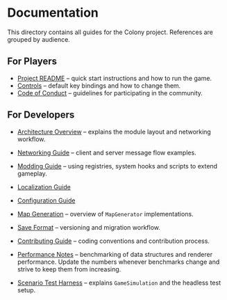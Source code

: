 # Documentation

This directory contains all guides for the Colony project. References are grouped by audience.

## For Players
- [Project README](../README.md) – quick start instructions and how to run the game.
- [Controls](controls.md) – default key bindings and how to change them.
- [Code of Conduct](../CODE_OF_CONDUCT.md) – guidelines for participating in the community.

## For Developers
- [Architecture Overview](architecture.md) – explains the module layout and networking workflow.
- [Networking Guide](networking.md) – client and server message flow examples.
- [Modding Guide](mods.md) – using registries, system hooks and scripts to extend gameplay.
- [Localization Guide](i18n.md)
- [Configuration Guide](configuration.md)

- [Map Generation](map_generation.md) – overview of `MapGenerator` implementations.
- [Save Format](save_format.md) – versioning and migration workflow.
- [Contributing Guide](../CONTRIBUTING.md) – coding conventions and contribution process.
- [Performance Notes](performance.md) – benchmarking of data structures and renderer performance.
  Update the numbers whenever benchmarks change and strive to keep them from increasing.
- [Scenario Test Harness](tests.md) – explains `GameSimulation` and the headless test setup.
